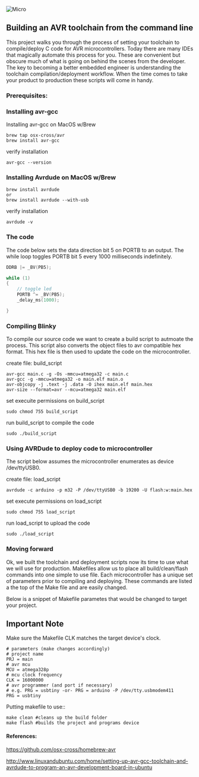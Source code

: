 

![Micro](https://www.elprocus.com/wp-content/uploads/2014/06/410.jpg)

## Building an AVR toolchain from the command line
This project walks you through the process of setting your toolchain to compile/deploy C code for AVR microcontrollers. Today there are many IDEs that magically automate this process for you. These are convenient but obscure much of what is going on behind the scenes from the developer. The key to becoming a better embedded engineer is understanding the toolchain compilation/deployment workflow. When the time comes to take your product to production these scripts will come in handy.

### Prerequisites:

### Installing avr-gcc

Installing avr-gcc on MacOS w/Brew
```console
brew tap osx-cross/avr
brew install avr-gcc
```
verify installation
```console
avr-gcc --version
```

### Installing Avrdude on MacOS w/Brew
```console
brew install avrdude
or
brew install avrdude --with-usb
```
verify installation
```console
avrdude -v
```

### The code
The code below sets the data direction bit 5 on PORTB to an output. The while loop toggles PORTB bit 5 every 1000 milliseconds indefinitely.
```c++
DDRB |= _BV(PB5);

while (1)
{
    // toggle led
    PORTB ^= _BV(PB5);
    _delay_ms(1000);

}
```
### Compiling Blinky
To compile our source code we want to create a build script to autmoate the process. This script also converts the object files to avr compatible hex format. This hex file is then used to update the code on the microcontroller.

create file: build_script

```console
avr-gcc main.c -g -Os -mmcu=atmega32 -c main.c
avr-gcc -g -mmcu=atmega32 -o main.elf main.o
avr-objcopy -j .text -j .data -O ihex main.elf main.hex
avr-size --format=avr --mcu=atmega32 main.elf
```

set execuite permissions on build_script
```console
sudo chmod 755 build_script
```
 run build_script to compile the code
```console
sudo ./build_script
```

### Using AVRDude to deploy code to microcontroller
The script below assumes the microcontroller enumerates as device /dev/ttyUSB0.

create file: load_script
```console
avrdude -c arduino -p m32 -P /dev/ttyUSB0 -b 19200 -U flash:w:main.hex
```

set execute permissions on load_script
```console
sudo chmod 755 load_script
```
run load_script to upload the code
```console
sudo ./load_script
```

### Moving forward
Ok, we built the toolchain and deployment scripts now its time to use what we will use for production. Makefiles allow us to place all build/clean/flash commands into one simple to use file. Each microcontroller has a unique set of parameters prior to compiling and deploying. These commands are listed a the top of the Make file and are easily changed.

Below is a snippet of Makefile parametes that would be changed to target your project.

## Important Note
Make sure the Makefile CLK matches the target device's clock.

```console
# parameters (make changes accordingly)
# project name
PRJ = main
# avr mcu
MCU = atmega328p
# mcu clock frequency
CLK = 16000000
# avr programmer (and port if necessary)
# e.g. PRG = usbtiny -or- PRG = arduino -P /dev/tty.usbmodem411
PRG = usbtiny
```

Putting makefile to use::
```console
make clean #cleans up the build folder
make flash #builds the project and programs device
```


#### References:
https://github.com/osx-cross/homebrew-avr

http://www.linuxandubuntu.com/home/setting-up-avr-gcc-toolchain-and-avrdude-to-program-an-avr-development-board-in-ubuntu

